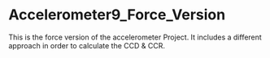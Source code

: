 # Accelerometer9_Force_Version
This is the force version of the accelerometer Project. It includes a different approach in order to calculate the CCD &amp; CCR.
